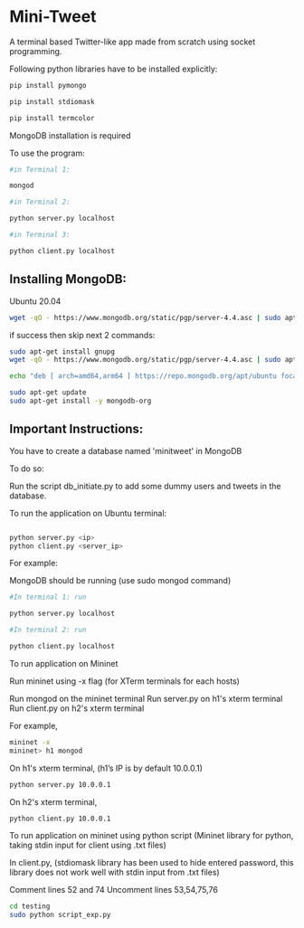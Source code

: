 # Mini-Tweet

A terminal based Twitter-like app made from scratch using socket programming.

Following python libraries have to be installed explicitly:

```bash
pip install pymongo

pip install stdiomask

pip install termcolor
```

MongoDB installation is required

To use the program:

```bash
#in Terminal 1: 

mongod

#in Terminal 2: 

python server.py localhost

#in Terminal 3: 

python client.py localhost

```

## Installing MongoDB:

Ubuntu 20.04

```bash
wget -qO - https://www.mongodb.org/static/pgp/server-4.4.asc | sudo apt-key add -
```

if success then skip next 2 commands:
```bash
sudo apt-get install gnupg
wget -qO - https://www.mongodb.org/static/pgp/server-4.4.asc | sudo apt-key add -
```

```bash
echo "deb [ arch=amd64,arm64 ] https://repo.mongodb.org/apt/ubuntu focal/mongodb-org/4.4 multiverse" | sudo tee /etc/apt/sources.list.d/mongodb-org-4.4.list

sudo apt-get update
sudo apt-get install -y mongodb-org
```


## Important Instructions: 

You have to create a database named 'minitweet' in MongoDB

To do so:

Run the script db_initiate.py to add some dummy users and tweets in the database.


To run the application on Ubuntu terminal:

```bash

python server.py <ip>
python client.py <server_ip>
```

For example: 

MongoDB should be running (use sudo mongod command)

```bash
#In terminal 1: run 

python server.py localhost
```
```bash
#In terminal 2: run

python client.py localhost
```

To run application on Mininet

Run mininet using -x flag (for XTerm terminals for each hosts)

Run mongod on the mininet terminal
Run server.py on h1's xterm terminal 
Run client.py on h2's xterm terminal

For example,

```bash
mininet -x
mininet> h1 mongod

```

On h1's xterm terminal, (h1’s IP is by default 10.0.0.1)

```bash
python server.py 10.0.0.1 
```

On h2's xterm terminal,

```bash
python client.py 10.0.0.1
```

To run application on mininet using python script (Mininet library for python, taking stdin input for client using .txt files) 

In client.py,
(stdiomask library has been used to hide entered password, this library does not work well with stdin input from .txt files)

Comment lines 52 and 74 
Uncomment lines 53,54,75,76

```bash
cd testing
sudo python script_exp.py
```
